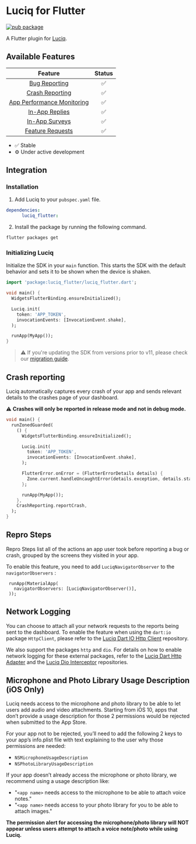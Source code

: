# Luciq for Flutter

[![pub package](https://img.shields.io/pub/v/luciq_flutter.svg)](https://pub.dev/packages/luciq_flutter)

A Flutter plugin for [Luciq](https://luciq.ai/).

## Available Features

|      Feature                                              | Status  |
|:---------------------------------------------------------:|:-------:|
| [Bug Reporting](https://docs.luciq.ai/docs/flutter-bug-reporting)               |    ✅   |
| [Crash Reporting](https://docs.luciq.ai/docs/flutter-crash-reporting)           |    ✅   |
| [App Performance Monitoring](https://docs.luciq.ai/docs/flutter-apm)            |    ✅   |
| [In-App Replies](https://docs.luciq.ai/docs/flutter-in-app-replies)             |    ✅   |
| [In-App Surveys](https://docs.luciq.ai/docs/flutter-in-app-surveys)             |    ✅   |
| [Feature Requests](https://docs.luciq.ai/docs/flutter-in-app-feature-requests)  |    ✅   |

* ✅ Stable
* ⚙️ Under active development

## Integration

### Installation

1. Add Luciq to your `pubspec.yaml` file.

```yaml
dependencies:
      luciq_flutter:
```

2. Install the package by running the following command.

```bash
flutter packages get
```

### Initializing Luciq

Initialize the SDK in your `main` function. This starts the SDK with the default behavior and sets it to be shown when the device is shaken.

```dart
import 'package:luciq_flutter/luciq_flutter.dart';

void main() {
  WidgetsFlutterBinding.ensureInitialized();

  Luciq.init(
    token: 'APP_TOKEN',
    invocationEvents: [InvocationEvent.shake],
  );

  runApp(MyApp());
}
```

> :warning:  If you're updating the SDK from versions prior to v11, please check our [migration guide](https://docs.luciq.ai/docs/flutter-migration-guide).

## Crash reporting

Luciq automatically captures every crash of your app and sends relevant details to the crashes page of your dashboard. 

⚠️ **Crashes will only be reported in release mode and not in debug mode.**

```dart
void main() {
  runZonedGuarded(
    () {
      WidgetsFlutterBinding.ensureInitialized();

      Luciq.init(
        token: 'APP_TOKEN',
        invocationEvents: [InvocationEvent.shake],
      );

      FlutterError.onError = (FlutterErrorDetails details) {
        Zone.current.handleUncaughtError(details.exception, details.stack!);
      };

      runApp(MyApp());
    },
    CrashReporting.reportCrash,
  );
}
```

## Repro Steps
Repro Steps list all of the actions an app user took before reporting a bug or crash, grouped by the screens they visited in your app.
 
 To enable this feature, you need to add `LuciqNavigatorObserver` to the `navigatorObservers` :
 ```
  runApp(MaterialApp(
    navigatorObservers: [LuciqNavigatorObserver()],
  ));
  ```

## Network Logging
You can choose to attach all your network requests to the reports being sent to the dashboard. To enable the feature when using the `dart:io` package `HttpClient`, please refer to the [Luciq Dart IO Http Client](https://github.com/Luciq/luciq-dart-io-http-client) repository.

We also support the packages `http` and `dio`. For details on how to enable network logging for these external packages, refer to the [Luciq Dart Http Adapter](https://github.com/Luciq/Luciq-Dart-http-Adapter) and the [Luciq Dio Interceptor](https://github.com/Luciq/Luciq-Dio-Interceptor) repositories.

## Microphone and Photo Library Usage Description (iOS Only)

Luciq needs access to the microphone and photo library to be able to let users add audio and video attachments. Starting from iOS 10, apps that don’t provide a usage description for those 2 permissions would be rejected when submitted to the App Store.

For your app not to be rejected, you’ll need to add the following 2 keys to your app’s info.plist file with text explaining to the user why those permissions are needed:

* `NSMicrophoneUsageDescription`
* `NSPhotoLibraryUsageDescription`

If your app doesn’t already access the microphone or photo library, we recommend using a usage description like:

* "`<app name>` needs access to the microphone to be able to attach voice notes."
* "`<app name>` needs access to your photo library for you to be able to attach images."

**The permission alert for accessing the microphone/photo library will NOT appear unless users attempt to attach a voice note/photo while using Luciq.**
